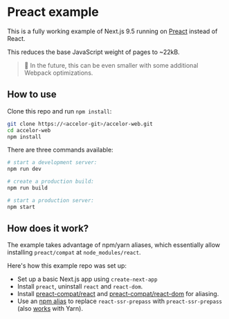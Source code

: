 # Preact example

This is a fully working example of Next.js 9.5 running on [Preact](https://github.com/preactjs/preact) instead of React.

This reduces the base JavaScript weight of pages to ~22kB.

> 🔭 In the future, this can be even smaller with some additional Webpack optimizations.

## How to use

Clone this repo and run `npm install`:

```sh
git clone https://<accelor-git>/accelor-web.git
cd accelor-web
npm install
```

There are three commands available:

```sh
# start a development server:
npm run dev

# create a production build:
npm run build

# start a production server:
npm start
```

## How does it work?

The example takes advantage of npm/yarn aliases, which essentially allow installing `preact/compat` at `node_modules/react`.

Here's how this example repo was set up:

- Set up a basic Next.js app using `create-next-app`
- Install `preact`, uninstall `react` and `react-dom`.
- Install [preact-compat/react](https://github.com/preact-compat/react) and [preact-compat/react-dom](https://github.com/preact-compat/react-dom) for aliasing.
- Use an [npm alias](https://github.com/npm/rfcs/blob/latest/implemented/0001-package-aliases.md#detailed-explanation) to replace `react-ssr-prepass` with `preact-ssr-prepass` (also [works](https://twitter.com/sebmck/status/873958247304232961) with Yarn).
